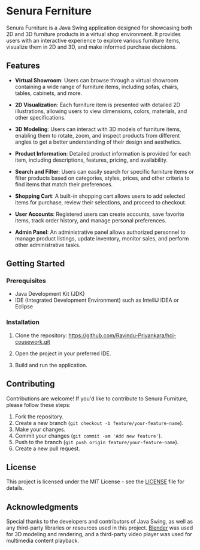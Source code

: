 
# Senura Ferniture
Senura Furniture is a Java Swing application designed for showcasing both 2D and 3D furniture products in a virtual shop environment. It provides users with an interactive experience to explore various furniture items, visualize them in 2D and 3D, and make informed purchase decisions.

## Features

- **Virtual Showroom**: Users can browse through a virtual showroom containing a wide range of furniture items, including sofas, chairs, tables, cabinets, and more.
  
- **2D Visualization**: Each furniture item is presented with detailed 2D illustrations, allowing users to view dimensions, colors, materials, and other specifications.

- **3D Modeling**: Users can interact with 3D models of furniture items, enabling them to rotate, zoom, and inspect products from different angles to get a better understanding of their design and aesthetics.

- **Product Information**: Detailed product information is provided for each item, including descriptions, features, pricing, and availability.

- **Search and Filter**: Users can easily search for specific furniture items or filter products based on categories, styles, prices, and other criteria to find items that match their preferences.

- **Shopping Cart**: A built-in shopping cart allows users to add selected items for purchase, review their selections, and proceed to checkout.

- **User Accounts**: Registered users can create accounts, save favorite items, track order history, and manage personal preferences.

- **Admin Panel**: An administrative panel allows authorized personnel to manage product listings, update inventory, monitor sales, and perform other administrative tasks.

## Getting Started

### Prerequisites

- Java Development Kit (JDK)
- IDE (Integrated Development Environment) such as IntelliJ IDEA or Eclipse

### Installation

1. Clone the repository:
    https://github.com/Ravindu-Priyankara/hci-cousework.git

2. Open the project in your preferred IDE.

3. Build and run the application.

## Contributing

Contributions are welcome! If you'd like to contribute to Senura Furniture, please follow these steps:

1. Fork the repository.
2. Create a new branch (`git checkout -b feature/your-feature-name`).
3. Make your changes.
4. Commit your changes (`git commit -am 'Add new feature'`).
5. Push to the branch (`git push origin feature/your-feature-name`).
6. Create a new pull request.

## License

This project is licensed under the MIT License - see the [LICENSE](LICENSE) file for details.

## Acknowledgments

Special thanks to the developers and contributors of Java Swing, as well as any third-party libraries or resources used in this project. [Blender](https://www.blender.org/) was used for 3D modeling and rendering, and a third-party video player was used for multimedia content playback.
